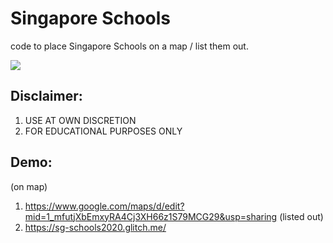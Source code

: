 # Singapore Schools
code to place Singapore Schools on a map / list them out.

<p align="centre">
  <img src="https://www.moe.gov.sg/html/MOE/images/common/moe-ministry-of-education-singapore.png" />
</p>

## Disclaimer:
1. USE AT OWN DISCRETION
2. FOR EDUCATIONAL PURPOSES ONLY

## Demo: 
(on map)
1. https://www.google.com/maps/d/edit?mid=1_mfutjXbEmxyRA4Cj3XH66z1S79MCG29&usp=sharing
(listed out)
2. https://sg-schools2020.glitch.me/
